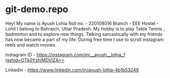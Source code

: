 # git-demo.repo
Hey!
My name is Ayush Lohia
Roll no. - 220108016
Branch - EEE
Hostel - Lohit
I belong to Bahraich, Uttar Pradesh. 
My hobby is to play Table Tennis , badminton and to explore new things. 
Talking sarcastically with my friends has now became a part of my life.
During free time I use to scroll instagram reels and watch movies. 

instagram ID -  https://instagram.com/mr__ayush__lohia_?igshid=OTk0YzhjMDVlZA==

Linkedin - https://www.linkedin.com/in/ayush-lohia-4b1b53249


